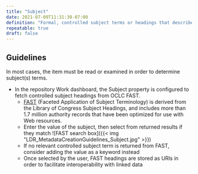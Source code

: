 ```yaml
---
title: "Subject"
date: 2021-07-09T11:31:30-07:00
definition: "Formal, controlled subject terms or headings that describe the people, organizations, events, themes, or topics of the resource."
repeatable: true
draft: false
---
```


## Guidelines

In most cases, the item must be read or examined in order to determine subject(s) terms.

- In the repository Work dashboard, the Subject property is configured to fetch controlled subject headings from OCLC FAST.
  - <u>[FAST](http://fast.oclc.org/searchfast/)</u> (Faceted Application of Subject Terminology) is derived from the Library of Congress Subject Headings, and includes more than 1.7 million authority records that have been optimized for use with Web resources.
  - Enter the value of the subject, then select from returned results if they match
![FAST search box]({{< img "LDR_MetadataCreationGuidelines_Subject.jpg" >}})
  - If no relevant controlled subject term is returned from FAST, consider adding the value as a keyword instead
  - Once selected by the user, FAST headings are stored as URIs in order to facilitate interoperability with linked data
